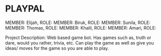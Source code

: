 # PLAYPAL 

MEMBER: Elijah, ROLE:
MEMBER: Biruk, ROLE:
MEMBER: Sunila, ROLE:
MEMBER: Thomas, ROLE:
MEMBER: Khalil, ROLE:
MEMBER: Amari, ROLE:

Project Description: 
Web based game bot. Has games such as, truth or dare, would you rather, trivia, etc. Can play the game as well as give you ideas/ moves for the game so you are able to play.





